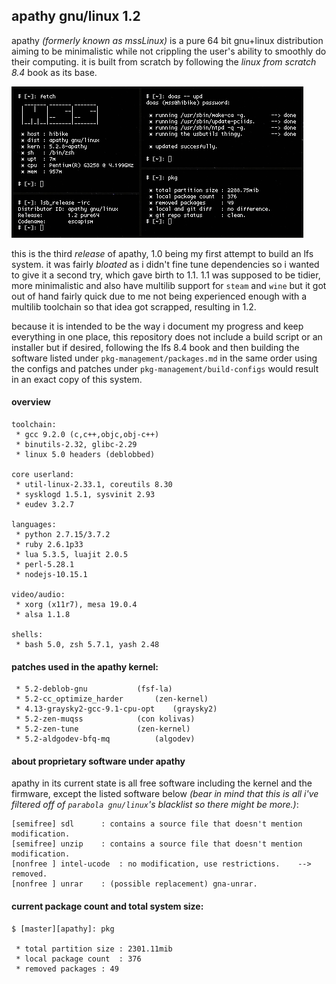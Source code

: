 ## apathy gnu/linux 1.2
apathy *(formerly known as mssLinux)* is a pure 64 bit gnu+linux distribution aiming to be minimalistic while not crippling the user's ability to smoothly do their computing. it is built from scratch by following the *linux from scratch 8.4* book as its base.

![yes](assets/fetch.png)

this is the third *release* of apathy, 1.0 being my first attempt to build an lfs system. it was fairly *bloated* as i didn't fine tune dependencies so i wanted to give it a second try, which gave birth to 1.1. 1.1 was supposed to be tidier, more minimalistic and also have multilib support for `steam` and `wine` but it got out of hand fairly quick due to me not being experienced enough with a multilib toolchain so that idea got scrapped, resulting in 1.2.

because it is intended to be the way i document my progress and keep everything in one place, this repository does not include a build script or an installer but if desired, following the lfs 8.4 book and then building the software listed under `pkg-management/packages.md` in the same order using the configs and patches under `pkg-management/build-configs` would result in an exact copy of this system.

#### overview
```
toolchain:
 * gcc 9.2.0 (c,c++,objc,obj-c++)
 * binutils-2.32, glibc-2.29
 * linux 5.0 headers (deblobbed)

core userland:
 * util-linux-2.33.1, coreutils 8.30
 * sysklogd 1.5.1, sysvinit 2.93
 * eudev 3.2.7

languages:
 * python 2.7.15/3.7.2
 * ruby 2.6.1p33
 * lua 5.3.5, luajit 2.0.5
 * perl-5.28.1
 * nodejs-10.15.1

video/audio:
 * xorg (x11r7), mesa 19.0.4
 * alsa 1.1.8

shells:
 * bash 5.0, zsh 5.7.1, yash 2.48
```

#### patches used in the apathy kernel:
```
 * 5.2-deblob-gnu			(fsf-la)
 * 5.2-cc_optimize_harder		(zen-kernel)
 * 4.13-graysky2-gcc-9.1-cpu-opt	(graysky2)
 * 5.2-zen-muqss			(con kolivas)
 * 5.2-zen-tune				(zen-kernel)
 * 5.2-aldgodev-bfq-mq			(algodev)
```

#### about proprietary software under apathy
apathy in its current state is all free software including the kernel and the firmware, except the listed software below *(bear in mind that this is all i've filtered off of `parabola gnu/linux`'s blacklist so there might be more.)*:
```
[semifree] sdl		: contains a source file that doesn't mention modification.
[semifree] unzip	: contains a source file that doesn't mention modification.
[nonfree ] intel-ucode	: no modification, use restrictions.	--> removed.
[nonfree ] unrar	: (possible replacement) gna-unrar.
```

#### current package count and total system size:
```
$ [master][apathy]: pkg

 * total partition size	: 2301.11mib
 * local package count	: 376
 * removed packages	: 49

```
